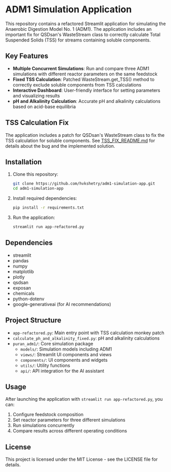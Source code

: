 # ADM1 Simulation Application

This repository contains a refactored Streamlit application for simulating the Anaerobic Digestion Model No. 1 (ADM1). The application includes an important fix for QSDsan's WasteStream class to correctly calculate Total Suspended Solids (TSS) for streams containing soluble components.

## Key Features

- **Multiple Concurrent Simulations**: Run and compare three ADM1 simulations with different reactor parameters on the same feedstock
- **Fixed TSS Calculation**: Patched WasteStream.get_TSS() method to correctly exclude soluble components from TSS calculations
- **Interactive Dashboard**: User-friendly interface for setting parameters and visualizing results
- **pH and Alkalinity Calculation**: Accurate pH and alkalinity calculations based on acid-base equilibria

## TSS Calculation Fix

The application includes a patch for QSDsan's WasteStream class to fix the TSS calculation for soluble components. See [TSS_FIX_README.md](TSS_FIX_README.md) for details about the bug and the implemented solution.

## Installation

1. Clone this repository:
   ```bash
   git clone https://github.com/hvkshetry/adm1-simulation-app.git
   cd adm1-simulation-app
   ```

2. Install required dependencies:
   ```bash
   pip install -r requirements.txt
   ```

3. Run the application:
   ```bash
   streamlit run app-refactored.py
   ```

## Dependencies

- streamlit
- pandas
- numpy
- matplotlib
- plotly
- qsdsan
- exposan
- chemicals
- python-dotenv
- google-generativeai (for AI recommendations)

## Project Structure

- `app-refactored.py`: Main entry point with TSS calculation monkey patch
- `calculate_ph_and_alkalinity_fixed.py`: pH and alkalinity calculations
- `puran_adm1/`: Core simulation package
  - `models/`: Simulation models including ADM1
  - `views/`: Streamlit UI components and views
  - `components/`: UI components and widgets
  - `utils/`: Utility functions
  - `api/`: API integration for the AI assistant

## Usage

After launching the application with `streamlit run app-refactored.py`, you can:

1. Configure feedstock composition
2. Set reactor parameters for three different simulations
3. Run simulations concurrently
4. Compare results across different operating conditions

## License

This project is licensed under the MIT License - see the LICENSE file for details.